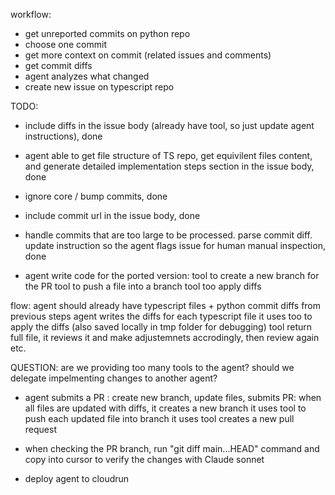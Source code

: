 


workflow:
- get unreported commits on python repo 
- choose one commit
- get more context on commit (related issues and comments) 
- get commit diffs 
- agent analyzes what changed 
- create new issue on typescript repo 




TODO:
- include diffs in the issue body (already have tool, so just update agent instructions), done 
- agent able to get file structure of TS repo, get equivilent files content, and generate detailed implementation steps section in the issue body, done 
- ignore core / bump commits, done 
- include commit url in the issue body, done 
- handle commits that are too large to be processed. parse commit diff. update instruction so the agent flags issue for human manual inspection, done 

- agent write code for the ported version:
tool to create a new branch for the PR
tool to push a file into a branch 
tool too apply diffs 

flow:
agent should already have typescript files + python commit diffs from previous steps 
agent writes the diffs for each typescript file 
it uses too to apply the diffs (also saved locally in tmp folder for debugging)
tool return full file, it reviews it and make adjustemnets accrodingly, then review again etc. 

QUESTION: 
are we providing too many tools to the agent? should we delegate impelmenting changes to another agent? 


- agent submits a PR : create new branch, update files, submits PR:
when all files are updated with diffs, it creates a new branch
it uses tool to push each updated file into branch
it uses tool creates a new pull request 


- when checking the PR branch, run "git diff main...HEAD" command and copy into cursor to verify the changes with Claude sonnet 

- deploy agent to cloudrun 
